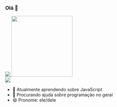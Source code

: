 ### Olá 👋
<div>
  <a href="https://github.com/Lutiu1245">
  <img heigth:"180em" src="https://github-readme-stats.vercel.app/api?username=Lutiu1245&show_icons=true&theme=radical"/>
  <img height="196em" src="https://github-readme-stats.vercel.app/api/top-langs/?username=Lutiu1245&layout=compact&langs_count=7&theme=dracula"/>
 
<div>
  <a href="mailto:contact.henrique02@gmail.com"><img src="https://img.shields.io/badge/Gmail-D14836?style=for-the-badge&logo=gmail&logoColor=white" target="_blank"></a> 
  </div>


- 🌱 Atualmente aprendendo sobre JavaScript
- 🤔 Procurando ajuda sobre programação no geral
- 😄 Pronome: ele/dele
